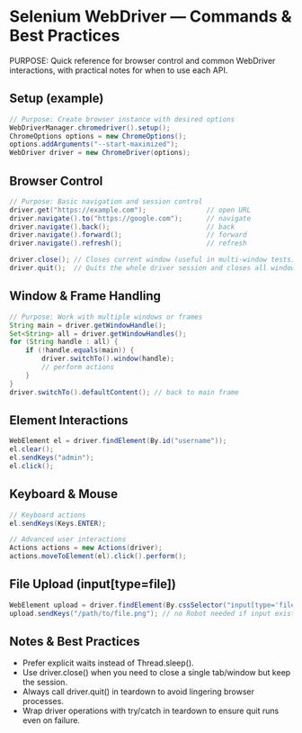 # Selenium WebDriver — Commands & Best Practices

PURPOSE: Quick reference for browser control and common WebDriver interactions,
with practical notes for when to use each API.

## Setup (example)
```java
// Purpose: Create browser instance with desired options
WebDriverManager.chromedriver().setup();
ChromeOptions options = new ChromeOptions();
options.addArguments("--start-maximized");
WebDriver driver = new ChromeDriver(options);
```

## Browser Control
```java
// Purpose: Basic navigation and session control
driver.get("https://example.com");               // open URL
driver.navigate().to("https://google.com");      // navigate
driver.navigate().back();                        // back
driver.navigate().forward();                     // forward
driver.navigate().refresh();                     // refresh

driver.close(); // Closes current window (useful in multi-window tests)
driver.quit();  // Quits the whole driver session and closes all windows
```

## Window & Frame Handling
```java
// Purpose: Work with multiple windows or frames
String main = driver.getWindowHandle();
Set<String> all = driver.getWindowHandles();
for (String handle : all) {
    if (!handle.equals(main)) {
        driver.switchTo().window(handle);
        // perform actions
    }
}
driver.switchTo().defaultContent(); // back to main frame
```

## Element Interactions
```java
WebElement el = driver.findElement(By.id("username"));
el.clear();
el.sendKeys("admin");
el.click();
```

## Keyboard & Mouse
```java
// Keyboard actions
el.sendKeys(Keys.ENTER);

// Advanced user interactions
Actions actions = new Actions(driver);
actions.moveToElement(el).click().perform();
```

## File Upload (input[type=file])
```java
WebElement upload = driver.findElement(By.cssSelector("input[type='file']"));
upload.sendKeys("/path/to/file.png"); // no Robot needed if input exists
```

## Notes & Best Practices
- Prefer explicit waits instead of Thread.sleep().
- Use driver.close() when you need to close a single tab/window but keep the session.
- Always call driver.quit() in teardown to avoid lingering browser processes.
- Wrap driver operations with try/catch in teardown to ensure quit runs even on failure.
